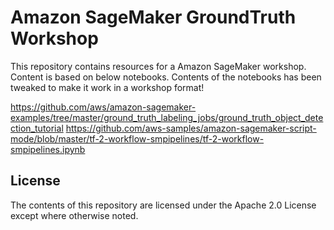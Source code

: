 # Amazon SageMaker GroundTruth Workshop

This repository contains resources for a Amazon SageMaker workshop. Content is based on below notebooks. Contents of the notebooks has been tweaked to make it work in a workshop format!

https://github.com/aws/amazon-sagemaker-examples/tree/master/ground_truth_labeling_jobs/ground_truth_object_detection_tutorial
https://github.com/aws-samples/amazon-sagemaker-script-mode/blob/master/tf-2-workflow-smpipelines/tf-2-workflow-smpipelines.ipynb


## License

The contents of this repository are licensed under the Apache 2.0 License except where otherwise noted.